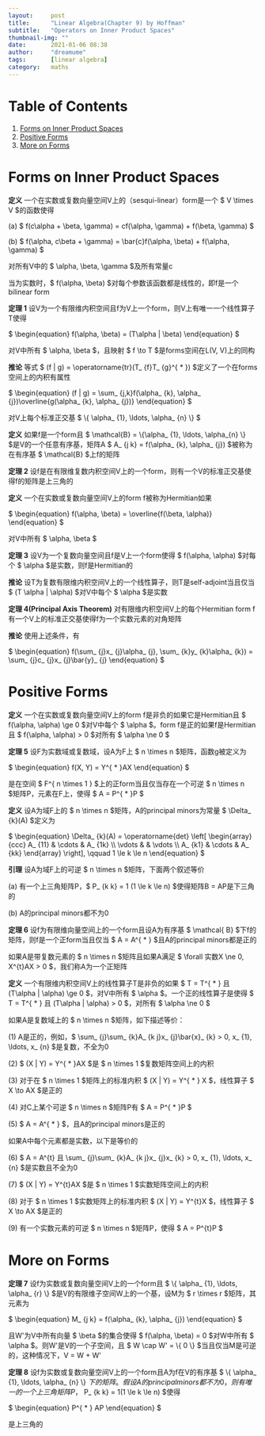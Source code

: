 ```yaml
---
layout:     post
title:      "Linear Algebra(Chapter 9) by Hoffman"
subtitle:   "Operators on Inner Product Spaces"
thumbnail-img: ""
date:       2021-01-06 08:38
author:     "dreamume"
tags: 		[linear algebra]
category:   maths
---
```

<head>
    <script src="https://cdn.mathjax.org/mathjax/latest/MathJax.js?config=TeX-AMS-MML_HTMLorMML" type="text/javascript"></script>
    <script type="text/x-mathjax-config">
        MathJax.Hub.Config({
            tex2jax: {
            skipTags: ['script', 'noscript', 'style', 'textarea', 'pre'],
            inlineMath: [['$','$']]
            }
        });
    </script>
</head>

# Table of Contents

1.  [Forms on Inner Product Spaces](#org33aee2c)
2.  [Positive Forms](#orgf123329)
3.  [More on Forms](#orgf41eb85)


<a id="org33aee2c"></a>

# Forms on Inner Product Spaces

**定义** 一个在实数或复数向量空间V上的（sesqui-linear）form是一个 $ V \\times V $的函数使得

(a) $ f(c\\alpha + \\beta, \\gamma) = cf(\\alpha, \\gamma) + f(\\beta, \\gamma) $

(b) $ f(\\alpha, c\\beta + \\gamma) = \\bar{c}f(\\alpha, \\beta) + f(\\alpha, \\gamma) $

对所有V中的 $ \\alpha, \\beta, \\gamma $及所有常量c

当为实数时，$ f(\\alpha, \\beta) $对每个参数该函数都是线性的，即f是一个bilinear form

**定理 1** 设V为一个有限维内积空间且f为V上一个form，则V上有唯一一个线性算子T使得

$ \\begin{equation} f(\\alpha, \\beta) = (T\\alpha \| \\beta) \\end{equation} $

对V中所有 $ \\alpha, \\beta $，且映射 $ f \\to T $是forms空间在L(V, V)上的同构

**推论** 等式 $ (f \| g) = \\operatorname{tr}(T_ {f}T_ {g}^{ * }) $定义了一个在forms空间上的内积有属性

$ \\begin{equation} (f \| g) = \\sum_ {j,k}f(\\alpha_ {k}, \\alpha_ {j})\\overline{g(\\alpha_ {k}, \\alpha_ {j})} \\end{equation} $

对V上每个标准正交基 $ \\{ \\alpha_ {1}, \\ldots, \\alpha_ {n} \\} $

**定义** 如果f是一个form且 $ \\mathcal{B} = \\{\\alpha_ {1}, \\ldots, \\alpha_{n} \\} $是V的一个任意有序基，矩阵A $ A_ {j k} = f(\\alpha_ {k}, \\alpha_ {j}) $被称为在有序基 $ \\mathcal{B} $上f的矩阵

**定理 2** 设f是在有限维复数内积空间V上的一个form，则有一个V的标准正交基使得f的矩阵是上三角的

**定义** 一个在实数或复数向量空间V上的form f被称为Hermitian如果

$ \\begin{equation} f(\\alpha, \\beta) = \\overline{f(\\beta, \\alpha)} \\end{equation} $

对V中所有 $ \\alpha, \\beta $

**定理 3** 设V为一个复数向量空间且f是V上一个form使得 $ f(\\alpha, \\alpha) $对每个 $ \\alpha $是实数，则f是Hermitian的

**推论** 设T为复数有限维内积空间V上的一个线性算子，则T是self-adjoint当且仅当 $ (T \\alpha \| \\alpha) $对V中每个 $ \\alpha $是实数

**定理 4(Principal Axis Theorem)** 对有限维内积空间V上的每个Hermitian form f有一个V上的标准正交基使得f为一个实数元素的对角矩阵

**推论** 使用上述条件，有

$ \\begin{equation} f(\\sum_ {j}x_ {j}\\alpha_ {j}, \\sum_ {k}y_ {k}\\alpha_ {k}) = \\sum_ {j}c_ {j}x_ {j}\\bar{y}_ {j} \\end{equation} $


<a id="orgf123329"></a>

# Positive Forms

**定义** 一个在实数或复数向量空间V上的form f是非负的如果它是Hermitian且 $ f(\\alpha, \\alpha) \\ge 0 $对V中每个 $ \\alpha $。form f是正的如果f是Hermitian且 $ f(\\alpha, \\alpha) > 0 $对所有 $ \\alpha \\ne 0 $

**定理 5** 设F为实数域或复数域，设A为F上 $ n \\times n $矩阵，函数g被定义为

$ \\begin{equation} f(X, Y) = Y^{ * }AX \\end{equation} $

是在空间 $ F^{ n \\times 1 } $上的正form当且仅当存在一个可逆 $ n \\times n $矩阵P，元素在F上，使得 $ A = P^{ * }P $

**定义** 设A为域F上的 $ n \\times n $矩阵，A的principal minors为常量 $ \\Delta_ {k}(A) $定义为

$ \\begin{equation} \\Delta_ {k}(A) = \\operatorname{det} \\left[ \\begin{array}{ccc} A_ {11} & \\cdots & A_ {1k} \\\\ \\vdots & & \\vdots \\\\ A_ {k1} & \\cdots & A_ {kk} \\end{array} \\right], \\qquad 1 \\le k \\le n \\end{equation} $

**引理** 设A为域F上的可逆 $ n \\times n $矩阵，下面两个叙述等价

(a) 有一个上三角矩阵P，$ P_ {k k} = 1 (1 \\le k \\le n) $使得矩阵B = AP是下三角的

(b) A的principal minors都不为0

**定理 6** 设f为有限维向量空间上的一个form且设A为有序基 $ \\mathcal{ B} $下f的矩阵，则f是一个正form当且仅当 $ A = A^{ * } $且A的principal minors都是正的

如果A是带复数元素的 $ n \\times n $矩阵且如果A满足 $ \\forall 实数X \\ne 0, X^{t}AX > 0 $，我们称A为一个正矩阵

**定义** 一个有限维内积空间V上的线性算子T是非负的如果 $ T = T^{ * } 且 (T\\alpha \| \\alpha) \\ge 0 $，对V中所有 $ \\alpha $。一个正的线性算子是使得 $ T = T^{ * } 且 (T\\alpha \| \\alpha) > 0 $，对所有 $ \\alpha \\ne 0 $

如果A是复数域上的 $ n \\times n $矩阵，如下描述等价：

(1) A是正的，例如，$ \\sum_ {j}\\sum_ {k}A_ {k j}x_ {j}\\bar{x}_ {k} > 0, x_ {1}, \\ldots, x_ {n} $是复数，不全为0

(2) $ (X \| Y) = Y^{ * }AX $是 $ n \\times 1 $复数矩阵空间上的内积

(3) 对于在 $ n \\times 1 $矩阵上的标准内积 $ (X \| Y) = Y^{ * } X $，线性算子 $ X \\to AX $是正的

(4) 对C上某个可逆 $ n \\times n $矩阵P有 $ A = P^{ * }P $

(5) $ A = A^{ * } $，且A的principal minors是正的

如果A中每个元素都是实数，以下是等价的

(6) $ A = A^{t} 且 \\sum_ {j}\\sum_ {k}A_ {k j}x_ {j}x_ {k} > 0, x_ {1}, \\ldots, x_ {n} $是实数且不全为0

(7) $ (X \| Y) = Y^{t}AX $是 $ n \\times 1 $实数矩阵空间上的内积

(8) 对于 $ n \\times 1 $实数矩阵上的标准内积 $ (X \| Y) = Y^{t}X $，线性算子 $ X \\to AX $是正的

(9) 有一个实数元素的可逆 $ n \\times n $矩阵P，使得 $ A = P^{t}P $


<a id="orgf41eb85"></a>

# More on Forms

**定理 7** 设f为实数或复数向量空间V上的一个form且 $ \\{ \\alpha_ {1}, \\ldots, \\alpha_ {r} \\} $是V的有限维子空间W上的一个基，设M为 $ r \\times r $矩阵，其元素为

$ \\begin{equation} M_ {j k} = f(\\alpha_ {k}, \\alpha_ {j}) \\end{equation} $

且W'为V中所有向量 $ \\beta $的集合使得 $ f(\\alpha, \\beta) = 0 $对W中所有 $ \\alpha $。则W'是V的一个子空间，且 $ W \\cap W' = \\{ 0 \\} $当且仅当M是可逆的，这种情况下，V = W + W'

**定理 8** 设f为实数或复数向量空间V上的一个form且A为f在V的有序基 $ \\{ \\alpha_ {1}, \\ldots, \\alpha_ {n} \\} $下的矩阵。假设A的principal minors都不为0，则有唯一的一个上三角矩阵P，$ P_ {k k} = 1(1 \\le k \\le n) $使得

$ \\begin{equation} P^{ * } AP \\end{equation} $

是上三角的
